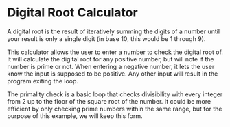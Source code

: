 # Digital Root Calculator

A digital root is the result of iteratively summing the digits of a number until your result is only a single digit (in base 10, this would be 1 through 9).

This calculator allows the user to enter a number to check the digital root of. It will calculate the digital root for any positive number, but will note if the number is prime or not. When entering a negative number, it lets the user know the input is supposed to be positive. Any other input will result in the program exiting the loop.

The primality check is a basic loop that checks divisibility with every integer from 2 up to the floor of the square root of the number. It could be more efficient by only checking prime numbers within the same range, but for the purpose of this example, we will keep this form.
